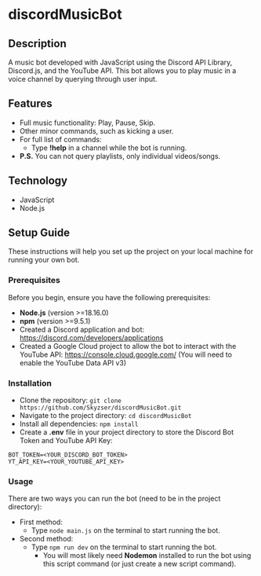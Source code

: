 # discordMusicBot

## Description
A music bot developed with JavaScript using the Discord API Library, Discord.js, and the YouTube API. This bot allows you to play music in a voice channel by querying through user input.

## Features
- Full music functionality: Play, Pause, Skip.
- Other minor commands, such as kicking a user.
- For full list of commands:
    - Type <b>!help</b> in a channel while the bot is running.
- <b>P.S.</b> You can not query playlists, only individual videos/songs.

## Technology
- JavaScript
- Node.js

## Setup Guide
These instructions will help you set up the project on your local machine for running your own bot.

### Prerequisites
Before you begin, ensure you have the following prerequisites:

- <b>Node.js</b> (version >=18.16.0)
- <b>npm</b> (version >=9.5.1)
- Created a Discord application and bot: https://discord.com/developers/applications
- Created a Google Cloud project to allow the bot to interact with the YouTube API: https://console.cloud.google.com/ (You will need to enable the YouTube Data API v3)

### Installation
- Clone the repository: `git clone https://github.com/Skyzser/discordMusicBot.git`
- Navigate to the project directory: `cd discordMusicBot`
- Install all dependencies: `npm install`
- Create a <b>.env</b> file in your project directory to store the Discord Bot Token and YouTube API Key: 
```
BOT_TOKEN=<YOUR_DISCORD_BOT_TOKEN>
YT_API_KEY=<YOUR_YOUTUBE_API_KEY>
```

### Usage
There are two ways you can run the bot (need to be in the project directory):
- First method:
  - Type `node main.js` on the terminal to start running the bot.
- Second method:
  - Type `npm run dev` on the terminal to start running the bot.
    - You will most likely need <b>Nodemon</b> installed to run the bot using this script command (or just create a new script command).